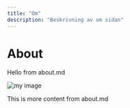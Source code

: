 ```yaml
---
title: "Om"
description: "Beskrivning av om sidan"
---
```


# About

Hello from about.md

![my image](/img/placeholder.png)

This is more content from about.md
